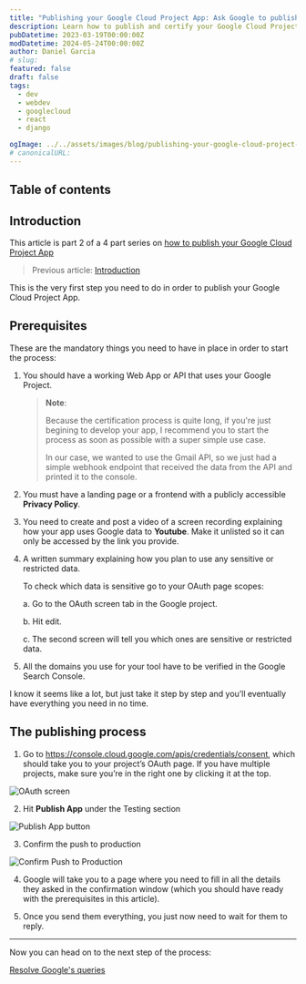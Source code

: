```yaml
---
title: "Publishing your Google Cloud Project App: Ask Google to publish your app"
description: Learn how to publish and certify your Google Cloud Project App.
pubDatetime: 2023-03-19T00:00:00Z
modDatetime: 2024-05-24T00:00:00Z
author: Daniel Garcia
# slug:
featured: false
draft: false
tags:
  - dev
  - webdev
  - googlecloud
  - react
  - django

ogImage: ../../assets/images/blog/publishing-your-google-cloud-project-app/cover.png
# canonicalURL:
---
```


## Table of contents

## Introduction

This article is part 2 of a 4 part series on [how to publish your Google Cloud Project App](/blog/publishing-your-google-cloud-project-app/)

> Previous article: [Introduction](/blog/publishing-your-google-cloud-project-app/)

This is the very first step you need to do in order to publish your Google Cloud Project App.

## Prerequisites

These are the mandatory things you need to have in place in order to start the process:

1. You should have a working Web App or API that uses your Google Project.

   > **Note**:
   >
   > Because the certification process is quite long, if you're just begining to develop your app, I recommend you to start the process as soon as possible with a super simple use case.
   >
   > In our case, we wanted to use the Gmail API, so we just had a simple webhook endpoint that received the data from the API and printed it to the console.

2. You must have a landing page or a frontend with a publicly accessible **Privacy Policy**.

3. You need to create and post a video of a screen recording explaining how your app uses Google data to **Youtube**. Make it unlisted so it can only be accessed by the link you provide.

4. A written summary explaining how you plan to use any sensitive or restricted data.

   To check which data is sensitive go to your OAuth page scopes:

   a. Go to the OAuth screen tab in the Google project.

   b. Hit edit.

   c. The second screen will tell you which ones are sensitive or restricted data.

5. All the domains you use for your tool have to be verified in the Google Search Console.

I know it seems like a lot, but just take it step by step and you’ll eventually have everything you need in no time.

## The publishing process

1. Go to [https://console\.cloud\.google\.com/apis/credentials/consent](https://console.cloud.google.com/apis/credentials/consent), which should take you to your project’s OAuth page. If you have multiple projects, make sure you’re in the right one by clicking it at the top.

![OAuth screen](../../assets/images/blog/publishing-your-google-cloud-project-app-ask-for-your-google-app-to-be-published/oauth-screen.png)

2. Hit **Publish App** under the Testing section

![Publish App button](../../assets/images/blog/publishing-your-google-cloud-project-app-ask-for-your-google-app-to-be-published/publish-app-button.png)

3. Confirm the push to production

![Confirm Push to Production](../../assets/images/blog/publishing-your-google-cloud-project-app-ask-for-your-google-app-to-be-published/confirm.png)

4. Google will take you to a page where you need to fill in all the details they asked in the confirmation window (which you should have ready with the prerequisites in this article).

5. Once you send them everything, you just now need to wait for them to reply.

---

Now you can head on to the next step of the process:

[Resolve Google's queries](/blog/publishing-your-google-cloud-project-app-resolve-google-queries/)
